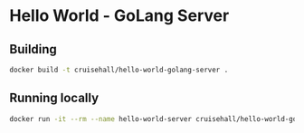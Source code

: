 # Hello World - GoLang Server

## Building

```sh
docker build -t cruisehall/hello-world-golang-server .
```

## Running locally

```sh
docker run -it --rm --name hello-world-server cruisehall/hello-world-golang-server
```